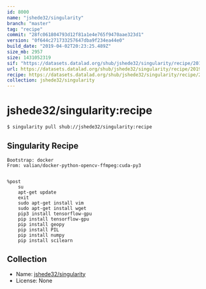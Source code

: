 ```yaml
---
id: 8000
name: "jshede32/singularity"
branch: "master"
tag: "recipe"
commit: "28fc061804793d12f81a1e4e765f9470aae323d1"
version: "0f644c271733257647dba9f234ea44e0"
build_date: "2019-04-02T20:23:25.489Z"
size_mb: 2957
size: 1431052319
sif: "https://datasets.datalad.org/shub/jshede32/singularity/recipe/2019-04-02-28fc0618-0f644c27/0f644c271733257647dba9f234ea44e0.simg"
url: https://datasets.datalad.org/shub/jshede32/singularity/recipe/2019-04-02-28fc0618-0f644c27/
recipe: https://datasets.datalad.org/shub/jshede32/singularity/recipe/2019-04-02-28fc0618-0f644c27/Singularity
collection: jshede32/singularity
---
```


# jshede32/singularity:recipe

```bash
$ singularity pull shub://jshede32/singularity:recipe
```

## Singularity Recipe

```singularity
Bootstrap: docker
From: valian/docker-python-opencv-ffmpeg:cuda-py3


%post
	su
	apt-get update
	exit
	sudo apt-get install vim
	sudo apt-get install wget
	pip3 install tensorflow-gpu
	pip install tensorflow-gpu
	pip install geopy
	pip install PIL
	pip install numpy
	pip install scilearn
```

## Collection

 - Name: [jshede32/singularity](https://github.com/jshede32/singularity)
 - License: None

